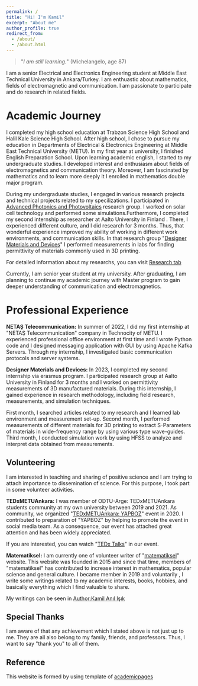 ```yaml
---
permalink: /
title: "Hi! I'm Kamil"
excerpt: "About me"
author_profile: true
redirect_from: 
  - /about/
  - /about.html
---
```


>"*I am still learning.*" (Michelangelo, age 87)

I am a senior Electrical and Electronics Engineering student at Middle East Technical University in Ankara/Turkey. I am enthuastic about mathematics, fields of electromagnetic and communication. I am passionate to participate and do research in related fields.

Academic Journey
======
I completed my high school education at Trabzon Science High School and  Halil Kale Science High School. After high school, I chose to pursue my education in Departments of Electrical & Electronics Engineering at Middle East Technical University (METU). In my first year at university, I finished English Preparation School. Upon learning academic english, I started to my undergraduate studies. I developed interest and enthusiasm about fields of electromagnetics and communication theory. Moreover, I am fascinated by mathematics and to learn more deeply it I enrolled in mathematics double major program.

During my undergraduate studies, I engaged in various research projects and technical projects related to my specilizations. I participated in [Advanced Photonics and Photovoltaics](http://app.mnt.metu.edu.tr/) research group. I worked on solar cell technology and performed some simulations.Furthermore, I completed my second internship as researcher at Aalto University in Finland . There, I experienced different culture, and I did research for 3 months. Thus, that wonderful experience improved my ability of working in different work environments, and communication skills. In that research group "[Designer Materials and Devices](https://www.aalto.fi/en/department-of-electronics-and-nanoengineering/designer-materials-and-devices)" I performed measurements in labs for finding permittivity of materials commonly used in 3D printing. 

For detailed information about my researchs, you can visit [Research tab](https://kamil-anil.github.io/portfolio/)

Currently, I am senior year student at my university. After graduating, I am planning to continue my academic journey with Master program to gain deeper understanding of communication and electromagnetics.




Professional Experience 
======

**NETAŞ Telecommunication:**
In summer of 2022, I did my first internship at "NETAŞ Telecommunication" company in Technocity of METU. I experienced professional office environment at first time and I wrote Python code and I designed messaging application with GUI by using Apache Kafka Servers. Through my internship, I investigated basic communication protocols and server systems. 

**Designer Materials and Devices:**
In 2023, I completed my second internship via erasmus program. I participated research group at Aalto University in Finland for 3 months and I worked on permittivity measurements of 3D manufactured materials. During this internship, I gained experience in research methodology, including field research, measurements, and simulation techniques. 

First month, I searched articles related to my research and I learned lab environment and measurement set-up. Second month, I performed measurements of different materials for 3D printing to extract S-Parameters of materials in wide-frequency range by using various type wave-guides. Third month, I conducted simulation work by using HFSS to analyze and interpret data obtained from measurements. 



Volunteering
------
I am interested in teaching and sharing of positive science and I am trying to attach importance to dissemination of science. For this purpose, I took part in some volunteer activities.

**TEDxMETUAnkara:**
I was member of ODTU-Arge: TEDxMETUAnkara students community at my own university between 2019 and 2021. As community, we organized "[TEDxMETUAnkara: YAPBOZ](https://www.tedxmetuankara.com/2020-yapboz)" event in 2020. I contributed to preparation of "YAPBOZ" by helping to promote the event in social media team. As a consequence, our event has attached great attention and has been widely appreciated. 

If you are interested, you can watch "[TEDx Talks](https://www.youtube.com/watch?v=tKHehwCDMp4&list=PLK-RSL-AUXTA9l3MmlhjUukMGBo0DNVKR&index=1)" in our event. 

**Matematiksel:**
I am currently one of volunteer writer of "[matematiksel](https://www.matematiksel.org/)" website. This website was founded in 2015 and since that time, members of "matematiksel" has contributed to increase interest in mathematics, popular science and general culture. I became member in 2019 and  voluntarily , I write some writings related to my academic interests, books, hobbies, and basically everything which I find valuable to share. 

My writings can be seen in [Author:Kamil Anıl Işık](https://www.matematiksel.org/author/k-anil/)







Special Thanks
------
I am aware of that any achievement which I stated above is not just up to me. They are all also belong to my family, friends, and professors. Thus, I want to say "thank you" to all of them.  


Reference
------
This website is formed by using template of [academicpages](https://github.com/academicpages/academicpages.github.io)


